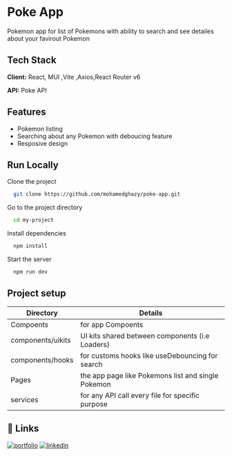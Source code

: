 # Poke App

Pokemon app for list of Pokemons with ability to search and see detailes about your favirout Pokemon
## Tech Stack

**Client:** React, MUI ,Vite ,Axios,React Router v6

**API:** Poke API
## Features

- Pokemon listing 
- Searching about any Pokemon with deboucing feature
- Resposive design 

## Run Locally

Clone the project

```bash
  git clone https://github.com/mohamedghazy/poke-app.git
```

Go to the project directory

```bash
  cd my-project
```

Install dependencies

```bash
  npm install
```

Start the server

```bash
  npm run dev
```

## Project setup

| Directory             | Details                                                                |
| ----------------- | ------------------------------------------------------------------ |
| Compoents |for app Compoents  |
| components/uikits |UI kits shared between components (i.e Loaders) |
| components/hooks |for customs hooks like useDebouncing for search |
| Pages| the app page like Pokemons list and single Pokemon|
| services |for any API call every file for specific purpose|


## 🔗 Links
[![portfolio](https://img.shields.io/badge/my_portfolio-000?style=for-the-badge&logo=ko-fi&logoColor=white)](https://github.com/mohamedghazy)
[![linkedin](https://img.shields.io/badge/linkedin-0A66C2?style=for-the-badge&logo=linkedin&logoColor=white)](https://www.linkedin.com/in/mohamed-ahmedghazy/)

